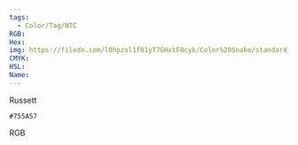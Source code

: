 ```yaml
---
tags:
  - Color/Tag/NTC
RGB:
Hex:
img: https://filedn.com/l0hpzxl1f01yT7GHxtF8cyk/Color%20Snake/standard_csv_to_svg//755A57.svg
CMYK:
HSL:
Name:
---
```

Russett
```palette
#755A57
```
RGB
